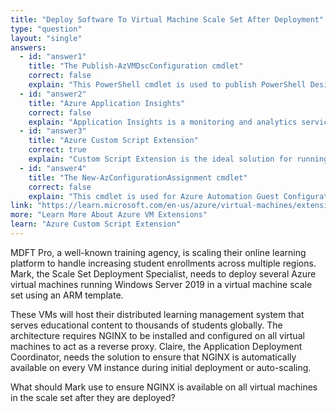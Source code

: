 ```yaml
---
title: "Deploy Software To Virtual Machine Scale Set After Deployment"
type: "question"
layout: "single"
answers:
  - id: "answer1"
    title: "The Publish-AzVMDscConfiguration cmdlet"
    correct: false
    explain: "This PowerShell cmdlet is used to publish PowerShell Desired State Configuration (DSC) scripts to Azure, but it's more complex than needed for simply installing software like NGINX and requires DSC knowledge and setup."
  - id: "answer2"
    title: "Azure Application Insights"
    correct: false
    explain: "Application Insights is a monitoring and analytics service for applications. It doesn't provide capabilities to install software or configure virtual machines during or after deployment."
  - id: "answer3"
    title: "Azure Custom Script Extension"
    correct: true
    explain: "Custom Script Extension is the ideal solution for running scripts to install software like NGINX on virtual machines in a scale set. It can download and execute scripts during VM provisioning or after deployment."
  - id: "answer4"
    title: "The New-AzConfigurationAssignment cmdlet"
    correct: false
    explain: "This cmdlet is used for Azure Automation Guest Configuration assignments to audit and configure VMs, but it's not the simplest approach for installing software like NGINX on a scale set."
link: "https://learn.microsoft.com/en-us/azure/virtual-machines/extensions/custom-script-windows"
more: "Learn More About Azure VM Extensions"
learn: "Azure Custom Script Extension"
---
```


MDFT Pro, a well-known training agency, is scaling their online learning platform to handle increasing student enrollments across multiple regions. Mark, the Scale Set Deployment Specialist, needs to deploy several Azure virtual machines running Windows Server 2019 in a virtual machine scale set using an ARM template.

These VMs will host their distributed learning management system that serves educational content to thousands of students globally. The architecture requires NGINX to be installed and configured on all virtual machines to act as a reverse proxy. Claire, the Application Deployment Coordinator, needs the solution to ensure that NGINX is automatically available on every VM instance during initial deployment or auto-scaling.

What should Mark use to ensure NGINX is available on all virtual machines in the scale set after they are deployed?

